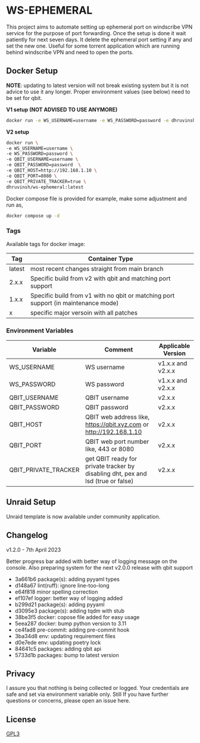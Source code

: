 # WS-EPHEMERAL

This project aims to automate setting up ephemeral port on windscribe VPN service for the purpose of port forwarding. Once the setup is done it wait patiently for next seven days. It delete the ephemeral port setting if any and set the new one. Useful for some torrent application which are running behind windscribe VPN and need to open the ports.

## Docker Setup

**NOTE**: updating to latest version will not break existing system but it is not advice to use it any longer. Proper environment values (see below) need to be set for qbit.


**V1 setup (NOT ADVISED TO USE ANYMORE)**
```bash
docker run -e WS_USERNAME=username -e WS_PASSWORD=password -e dhruvinsh/ws-ephemeral:latest
```


**V2 setup**
```bash
docker run \
-e WS_USERNAME=username \
-e WS_PASSWORD=password \
-e QBIT_USERNAME=username \
-e QBIT_PASSWORD=password  \
-e QBIT_HOST=http://192.168.1.10 \
-e QBIT_PORT=8080 \
-e QBIT_PRIVATE_TRACKER=true \
dhruvinsh/ws-ephemeral:latest
```

Docker compose file is provided for example, make some adjustment and run as,
```bash
docker compose up -d
```

### Tags

Available tags for docker image:

| Tag    | Container Type                                                                     |
|--------|------------------------------------------------------------------------------------|
| latest | most recent changes straight from main branch                                      |
| 2.x.x  | Specific build from v2 with qbit and matching port support                         |
| 1.x.x  | Specific build from v1 with no qbit or matching port support (in maintenance mode) |
| x      | specific major versoin with all patches                                            |

### Environment Variables

| Variable             | Comment                                                                          | Applicable Version |
|----------------------|----------------------------------------------------------------------------------|--------------------|
| WS_USERNAME          | WS username                                                                      | v1.x.x and v2.x.x  |
| WS_PASSWORD          | WS password                                                                      | v1.x.x and v2.x.x  |
| QBIT_USERNAME        | QBIT username                                                                    | v2.x.x             |
| QBIT_PASSWORD        | QBIT password                                                                    | v2.x.x             |
| QBIT_HOST            | QBIT web address like, https://qbit.xyz.com or http://192.168.1.10               | v2.x.x             |
| QBIT_PORT            | QBIT web port number like, 443 or 8080                                           | v2.x.x             |
| QBIT_PRIVATE_TRACKER | get QBIT ready for private tracker by disabling dht, pex and lsd (true or false) | v2.x.x             |

## Unraid Setup

Unraid template is now available under community application.

## Changelog

v1.2.0 - 7th April 2023

Better progress bar added with better way of logging message on the console. Also preparing system for the next v2.0.0 release with qbit support

- 3a661b6 package(s): adding pyyaml types
- d148a67 lint(ruff): ignore line-too-long
- e64f818 minor spelling correction
- ef107ef logger: better way of logging added
- b299d21 package(s): adding pyyaml
- d3095e3 package(s): adding tqdm with stub
- 38be3f5 docker: copose file added for easy usage
- 5eea287 docker: bump python version to 3.11
- ce4fad8 pre-commit: adding pre-commit hook
- 3ba34d8 env: updating requirement files
- d0e7ede env: updating poetry lock
- 84641c5 packages: adding qbit api
- 5733d1b packages: bump to latest version

## Privacy

I assure you that nothing is being collected or logged. Your credentials are safe and set via environment variable only. Still If you have further questions or concerns, please open an issue here.

## License

[GPL3](LICENSE.md)
